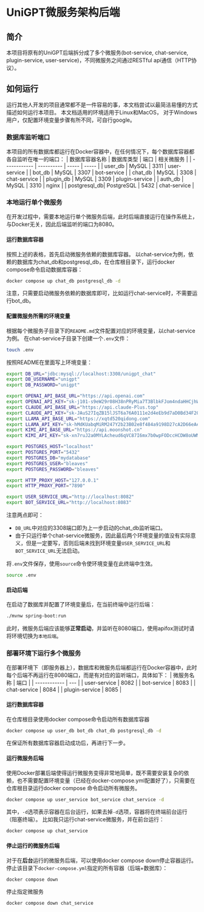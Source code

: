 # UniGPT微服务架构后端
## 简介
本项目将原有的UniGPT后端拆分成了多个微服务(bot-service, chat-service, plugin-service, user-service)，不同微服务之间通过RESTful api通信（HTTP协议）。
## 如何运行
运行其他人开发的项目通常都不是一件容易的事，本文档尝试以最简洁易懂的方式描述如何运行本项目。
本文档适用的环境适用于Linux和MacOS， 对于Windows用户，仅配置环境变量步骤有所不同，可自行google。
### 数据库监听端口
本项目的所有数据库都运行在Docker容器中，在任何情况下，每个数据库容器都各自监听在唯一的端口：
| 数据库容器名称 | 数据库类型   | 端口  | 相关微服务 |
| ------------ | ---------- | ----- | ----- |
| user_db      | MySQL      | 3311  | user-service |
| bot_db       | MySQL      | 3307  | bot-service |
| chat_db      | MySQL      | 3308  | chat-service |
| plugin_db    | MySQL      | 3309  | plugin-service |
| auth_db      | MySQL      | 3310  | nginx        |
| postgresql_db| PostgreSQL | 5432  | chat-service |
### 本地运行单个微服务
在开发过程中，需要本地运行单个微服务后端，此时后端直接运行在操作系统上，与Docker无关，因此后端监听的端口为8080。
#### 运行数据库容器
按照上述的表格，首先启动微服务依赖的数据库容器。
以chat-service为例，依赖的数据库为chat_db和postgresql_db，在仓库根目录下，运行docker compose命令启动数据库容器：
```sh
docker compose up chat_db postgresql_db -d
```
注意，只需要启动微服务依赖的数据库即可，比如运行chat-service时，不需要运行bot_db。

#### 配置微服务所需的环境变量
根据每个微服务子目录下的`README.md`文件配置对应的环境变量，以chat-service为例。
在chat-service子目录下创建一个`.env`文件：
```sh
touch .env
```
按照README在里面写上环境变量：
```sh
export DB_URL="jdbc:mysql://localhost:3308/unigpt_chat"
export DB_USERNAME="unigpt"
export DB_PASSWORD="unigpt"

export OPENAI_API_BASE_URL="https://api.openai.com"
export OPENAI_API_KEY="sk-j101-s9eW29r08H38nPRyMia7T3BlbkFJom4ndaHHCjhWkRRp3lsG"
export CLAUDE_API_BASE_URL="https://api.claude-Plus.top"
export CLAUDE_API_KEY="sk-JAuS27IqZB15lJST6a76A0111e2d4eEb9d7aD0Bd34F20271"
export LLAMA_API_BASE_URL="https://xqtd520qidong.com"
export LLAMA_API_KEY="sk-hMdKUabqMiRM247Y2b23B02e8f484a9198D27cA2D66eAe4d"
export KIMI_API_BASE_URL="https://api.moonshot.cn"
export KIMI_API_KEY="sk-xn7ruJ2a0MYLAcheud6qVC87I6mx7b0wpFODccHCDW8oUWMg"

export POSTGRES_HOST="localhost"
export POSTGRES_PORT="5432"
export POSTGRES_DB="mydatabase"
export POSTGRES_USER="bleaves" 
export POSTGRES_PASSWORD="bleaves" 

export HTTP_PROXY_HOST="127.0.0.1" 
export HTTP_PROXY_PORT="7890" 

export USER_SERVICE_URL="http://localhost:8082"
export BOT_SERVICE_URL="http://localhost:8083"
```

注意两点即可：
- `DB_URL`中对应的3308端口即为上一步启动的chat_db监听端口。
- 由于只运行单个chat-service微服务，因此最后两个环境变量的值没有实际意义，但是一定要写，否则后端未找到环境变量`USER_SERVICE_URL`和`BOT_SERVICE_URL`无法启动。

将`.env`文件保存，使用`source`命令使环境变量在此终端中生效。
```sh
source .env
```
#### 启动后端
在启动了数据库并配置了环境变量后，在当前终端中运行后端：
```sh
./mvnw spring-boot:run 
```
此时，微服务后端应该能够**正常启动**，并监听在8080端口，使用apifox测试时请将环境切换为`本地后端`。

### 部署环境下运行多个微服务
在部署环境下（即服务器上），数据库和微服务后端都运行在Docker容器中，此时每个后端不再运行在8080端口，而是有对应的监听端口，具体如下：
| 微服务名称 | 端口 |
| ------------ | --- |
| user-service | 8082 |
| bot-service | 8083 |
| chat-service | 8084 |
| plugin-service | 8085 |

#### 运行数据库容器
在仓库根目录使用docker compose命令启动所有数据库容器
```sh
docker compose up user_db bot_db chat_db postgresql_db -d
```
在保证所有数据库容器启动成功后，再进行下一步。

#### 运行微服务后端
使用Docker部署后端使得运行微服务变得非常地简单，既不需要安装复杂的依赖，也不需要配置环境变量（已经在docker-compose.yml配置好了），只需要在仓库根目录运行docker compose 命令启动所有微服务。
```sh
docker compose up user_service bot_service chat_service -d
```
其中，`-d`选项表示容器在后台运行，如果去掉`-d`选项，容器将在终端前台运行（阻塞终端）。
比如我只运行chat-service微服务，并在前台运行：
```sh
docker compose up chat_service
```


#### 停止运行的微服务后端
对于在**后台**运行的微服务后端，可以使用docker compose down停止容器运行。
停止该目录下`docker-compose.yml`指定的所有容器（后端+数据库）：
```sh
docker compose down
```
停止指定微服务
```sh
docker compose down chat_service
```
